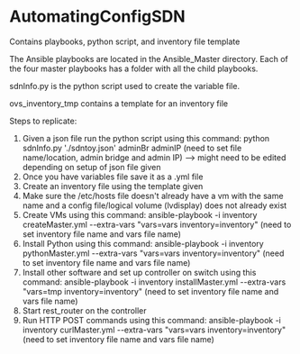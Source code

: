 # AutomatingConfigSDN
Contains playbooks, python script, and inventory file template

The Ansible playbooks are located in the Ansible_Master directory. Each of the four master playbooks has a folder with all the child playbooks.

sdnInfo.py is the python script used to create the variable file.

ovs_inventory_tmp contains a template for an inventory file

Steps to replicate:
1. Given a json file run the python script using this command: python sdnInfo.py './sdntoy.json' adminBr adminIP (need to set file name/location, admin bridge and admin IP) --> might need to be edited depending on setup of json file given
3. Once you have variables file save it as a .yml file
4. Create an inventory file using the template given
5. Make sure the /etc/hosts file doesn't already have a vm with the same name and a config file/logical volume (lvdisplay) does not already exist
6. Create VMs using this command: ansible-playbook -i inventory createMaster.yml --extra-vars "vars=vars inventory=inventory" (need to set inventory file name and vars file name)
7. Install Python using this command: ansible-playbook -i inventory pythonMaster.yml --extra-vars "vars=vars inventory=inventory" (need to set inventory file name and vars file name)
8. Install other software and set up controller on switch using this command: ansible-playbook -i inventory installMaster.yml --extra-vars "vars=tmp inventory=inventory" (need to set inventory file name and vars file name)
9. Start rest_router on the controller
10. Run HTTP POST commands using this command: ansible-playbook -i inventory curlMaster.yml --extra-vars "vars=vars inventory=inventory" (need to set inventory file name and vars file name)
